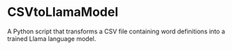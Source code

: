 # CSVtoLlamaModel
A Python script that transforms a CSV file containing word definitions into a trained Llama language model.
